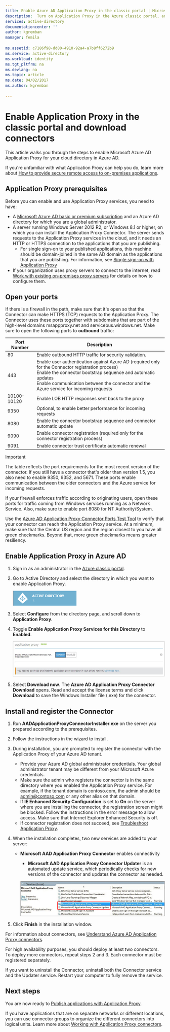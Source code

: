 ```yaml
---
title: Enable Azure AD Application Proxy in the classic portal | Microsoft Docs
description:  Turn on Application Proxy in the Azure classic portal, and install the Connectors for the reverse proxy.
services: active-directory
documentationcenter: ''
author: kgremban
manager: femila

ms.assetid: c7186f98-dd80-4910-92a4-a7b8ff6272b9
ms.service: active-directory
ms.workload: identity
ms.tgt_pltfrm: na
ms.devlang: na
ms.topic: article
ms.date: 04/02/2017
ms.author: kgremban

---
```


# Enable Application Proxy in the classic portal and download connectors
This article walks you through the steps to enable Microsoft Azure AD Application Proxy for your cloud directory in Azure AD.

If you're unfamiliar with what Application Proxy can help you do, learn more about [How to provide secure remote access to on-premises applications](active-directory-application-proxy-get-started.md).

## Application Proxy prerequisites
Before you can enable and use Application Proxy services, you need to have:

* A [Microsoft Azure AD basic or premium subscription](active-directory-editions.md) and an Azure AD directory for which you are a global administrator.
* A server running Windows Server 2012 R2, or Windows 8.1 or higher, on which you can install the Application Proxy Connector. The server sends requests to the Application Proxy services in the cloud, and it needs an HTTP or HTTPS connection to the applications that you are publishing.
  * For single sign-on to your published applications, this machine should be domain-joined in the same AD domain as the applications that you are publishing. For information, see [Single sign-on with Application Proxy](active-directory-application-proxy-sso-using-kcd.md)
* If your organization uses proxy servers to connect to the internet, read [Work with existing on-premises proxy servers](application-proxy-working-with-proxy-servers.md) for details on how to configure them.

## Open your ports

If there is a firewall in the path, make sure that it's open so that the Connector can make HTTPS (TCP) requests to the Application Proxy. The Connector uses these ports together with subdomains that are part of the high-level domains msappproxy.net and servicebus.windows.net. Make sure to open the following ports to **outbound** traffic:

| Port Number | Description |
| --- | --- |
| 80 |Enable outbound HTTP traffic for security validation. |
| 443 |Enable user authentication against Azure AD (required only for the Connector registration process)<br>Enable the connector bootstrap sequence and automatic updates<br>Enable communication between the connector and the Azure service for incoming requests  |
| 10100–10120 |Enable LOB HTTP responses sent back to the proxy |
| 9350 |Optional, to enable better performance for incoming requests |
| 8080 |Enable the connector bootstrap sequence and connector automatic update |
| 9090 |Enable connector registration (required only for the connector registration process) |
| 9091 |Enable connector trust certificate automatic renewal |

> [!IMPORTANT]
> The table reflects the port requirements for the most recent version of the connector. If you still have a connector that's older than version 1.5, you also need to enable 9350, 9352, and 5671. These ports enable communication between the older connectors and the Azure service for incoming requests. 

If your firewall enforces traffic according to originating users, open these ports for traffic coming from Windows services running as a Network Service. Also, make sure to enable port 8080 for NT Authority\System.

Use the [Azure AD Application Proxy Connector Ports Test Tool](https://aadap-portcheck.connectorporttest.msappproxy.net/) to verify that your connector can reach the Application Proxy service. At a minimum, make sure that the Central US region and the region closest to you have all green checkmarks. Beyond that, more green checkmarks means greater resiliency. 


## Enable Application Proxy in Azure AD
1. Sign in as an administrator in the [Azure classic portal](https://manage.windowsazure.com/).
2. Go to Active Directory and select the directory in which you want to enable Application Proxy.
   
    ![Active Directory - icon](./media/active-directory-application-proxy-enable/ad_icon.png)
3. Select **Configure** from the directory page, and scroll down to **Application Proxy**.
4. Toggle **Enable Application Proxy Services for this Directory** to **Enabled**.
   
    ![Enable Application Proxy](./media/active-directory-application-proxy-enable/app_proxy_enable.png)
5. Select **Download now**. The **Azure AD Application Proxy Connector Download** opens. Read and accept the license terms and click **Download** to save the Windows Installer file (.exe) for the connector.

## Install and register the Connector
1. Run **AADApplicationProxyConnectorInstaller.exe** on the server you prepared according to the prerequisites.
2. Follow the instructions in the wizard to install.
3. During installation, you are prompted to register the connector with the Application Proxy of your Azure AD tenant.
   
   * Provide your Azure AD global administrator credentials. Your global administrator tenant may be different from your Microsoft Azure credentials.
   * Make sure the admin who registers the connector is in the same directory where you enabled the Application Proxy service. For example, if the tenant domain is contoso.com, the admin should be admin@contoso.com or any other alias on that domain.
   * If **IE Enhanced Security Configuration** is set to **On** on the server where you are installing the connector, the registration screen might be blocked. Follow the instructions in the error message to allow access. Make sure that Internet Explorer Enhanced Security is off.
   * If connector registration does not succeed, see [Troubleshoot Application Proxy](active-directory-application-proxy-troubleshoot.md).  
4. When the installation completes, two new services are added to your server:
   
   * **Microsoft AAD Application Proxy Connector** enables connectivity
     
     * **Microsoft AAD Application Proxy Connector Updater** is an automated update service, which periodically checks for new versions of the connector and updates the connector as needed.
     
     ![App Proxy Connector services - screenshot](./media/active-directory-application-proxy-enable/app_proxy_services.png)
5. Click **Finish** in the installation window.

For information about connectors, see [Understand Azure AD Application Proxy connectors](application-proxy-understand-connectors.md). 

For high availability purposes, you should deploy at least two connectors. To deploy more connectors, repeat steps 2 and 3. Each connector must be registered separately.

If you want to uninstall the Connector, uninstall both the Connector service and the Updater service. Restart your computer to fully remove the service.

## Next steps
You are now ready to [Publish applications with Application Proxy](active-directory-application-proxy-publish.md).

If you have applications that are on separate networks or different locations, you can use connector groups to organize the different connectors into logical units. Learn more about [Working with Application Proxy connectors](active-directory-application-proxy-connectors.md).

